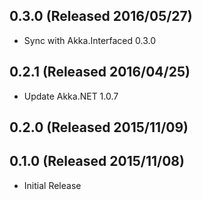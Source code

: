 ## 0.3.0 (Released 2016/05/27)

* Sync with Akka.Interfaced 0.3.0

## 0.2.1 (Released 2016/04/25)

* Update Akka.NET 1.0.7

## 0.2.0 (Released 2015/11/09)

## 0.1.0 (Released 2015/11/08)

* Initial Release
